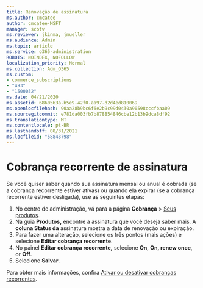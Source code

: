 ```yaml
---
title: Renovação de assinatura
ms.author: cmcatee
author: cmcatee-MSFT
manager: scotv
ms.reviewer: jkinma, jmueller
ms.audience: Admin
ms.topic: article
ms.service: o365-administration
ROBOTS: NOINDEX, NOFOLLOW
localization_priority: Normal
ms.collection: Adm_O365
ms.custom:
- commerce_subscriptions
- "493"
- "1500032"
ms.date: 04/21/2020
ms.assetid: 6860563a-b5e9-42f0-aa97-d2d4ed810069
ms.openlocfilehash: 90aa28b9bc6f6e2b9c99d0430a90598cccfbaa09
ms.sourcegitcommit: e781da003fb7b878854846cbe12b13b9dca8df92
ms.translationtype: MT
ms.contentlocale: pt-BR
ms.lasthandoff: 08/31/2021
ms.locfileid: "58843798"
---
```

# <a name="subscription-recurring-billing"></a>Cobrança recorrente de assinatura

Se você quiser saber quando sua assinatura mensal ou  anual é cobrada (se a cobrança recorrente  estiver ativas) ou quando ela expirar (se a cobrança recorrente estiver desligada), use as seguintes etapas:
  
1. No centro de administração, vá para a página **Cobrança** \> [Seus produtos](https://go.microsoft.com/fwlink/p/?linkid=842054).
2. Na guia **Produtos,** encontre a assinatura que você deseja saber mais. A **coluna Status da** assinatura mostra a data de renovação ou expiração.
3. Para fazer uma alteração, selecione os três pontos (mais ações) e selecione **Editar cobrança recorrente**.
4. No painel **Editar cobrança recorrente,** selecione **On**, **On, renew once**, or **Off**.
5. Selecione **Salvar**.

Para obter mais informações, confira [Ativar ou desativar cobranças recorrentes](https://docs.microsoft.com/microsoft-365/commerce/subscriptions/renew-your-subscription).